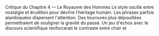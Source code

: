 Critique du Chapitre 4 — Le Royaume des Hommes Le style oscille entre nostalgie et érudition pour décrire l'héritage humain. Les phrases parfois alambiquées dispersent l'attention. Des tournures plus dépouillées permettraient de souligner la gravité du passé. Un jeu d'échos avec le discours scientifique renforcerait le contraste entre chair et
